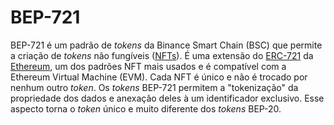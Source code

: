 # BEP-721

BEP-721 é um padrão de _tokens_ da Binance Smart Chain (BSC) que permite a criação de _tokens_ não fungíveis ([NFTs](NFT.md)). É uma extensão do [ERC-721](ERC-721.md) da [Ethereum](Ethereum.md), um dos padrões NFT mais usados e é compatível com a Ethereum Virtual Machine (EVM). Cada NFT é único e não é trocado por nenhum outro _token_. Os _tokens_ BEP-721 permitem a "tokenização" da propriedade dos dados e anexação deles à um identificador exclusivo. Esse aspecto torna o _token_ único e muito diferente dos _tokens_ BEP-20.
